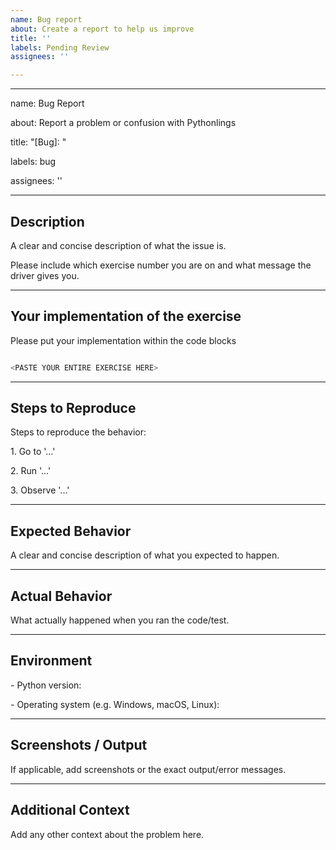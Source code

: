 ```yaml
---
name: Bug report
about: Create a report to help us improve
title: ''
labels: Pending Review
assignees: ''

---
```


---

name: Bug Report

about: Report a problem or confusion with Pythonlings

title: "\[Bug]: "

labels: bug

assignees: ''

---



## Description



A clear and concise description of what the issue is.



Please include which exercise number you are on and what message the driver gives you.



--- 



## Your implementation of the exercise



Please put your implementation within the code blocks



```python

<PASTE YOUR ENTIRE EXERCISE HERE>

```



---



## Steps to Reproduce



Steps to reproduce the behavior:

1\. Go to '...'

2\. Run '...'

3\. Observe '...'



---



## Expected Behavior



A clear and concise description of what you expected to happen.



---



## Actual Behavior



What actually happened when you ran the code/test.



---



## Environment



\- Python version:

\- Operating system (e.g. Windows, macOS, Linux):



---



## Screenshots / Output



If applicable, add screenshots or the exact output/error messages.



---



## Additional Context



Add any other context about the problem here.

